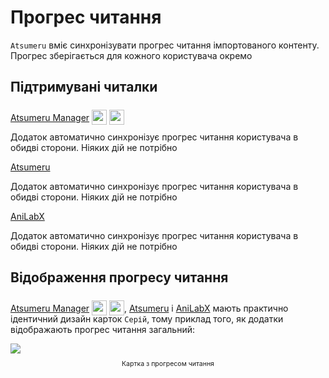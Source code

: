 # Прогрес читання

`Atsumeru` вміє синхронізувати прогрес читання імпортованого контенту. Прогрес зберігається для кожного користувача окремо

## Підтримувані читалки

[Atsumeru Manager](https://github.com/AtsumeruDev/AtsumeruManager) <img style="position: relative; top: 6px;" width="24" height="24" src="/assets/media/icons/windows.png"> <img style="position: relative; top: 6px;" width="24" height="24" src="/assets/media/icons/penguin.png">

Додаток автоматично синхронізує прогрес читання користувача в обидві сторони. Ніяких дій не потрібно

[Atsumeru](https://github.com/AtsumeruDev/AtsumeruAndroid) <MaterialIcon icon="android"/>

Додаток автоматично синхронізує прогрес читання користувача в обидві сторони. Ніяких дій не потрібно

[AniLabX](https://github.com/CrazyXacker/anilabx) <MaterialIcon icon="android"/>

Додаток автоматично синхронізує прогрес читання користувача в обидві сторони. Ніяких дій не потрібно

## Відображення прогресу читання

[Atsumeru Manager](https://github.com/AtsumeruDev/AtsumeruManager) <img style="position: relative; top: 6px;" width="24" height="24" src="/assets/media/icons/windows.png"> <img style="position: relative; top: 6px;" width="24" height="24" src="/assets/media/icons/penguin.png">, [Atsumeru](https://github.com/AtsumeruDev/AtsumeruAndroid) <MaterialIcon icon="android"/> і [AniLabX](https://github.com/CrazyXacker/anilabx) <MaterialIcon icon="android"/> мають практично ідентичний дизайн карток `Серій`, тому приклад того, як додатки відображають прогрес читання загальний:

<img style="display: block; margin: 0 auto" src="/assets/media/ru/guides/read-progress-card.png">
<p style="text-align: center; font-size:75%">Картка з прогресом читання</p>